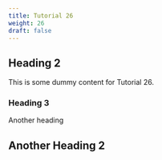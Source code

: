 ```yaml
---
title: Tutorial 26
weight: 26
draft: false
---
```


## Heading 2

This is some dummy content for Tutorial 26.

### Heading 3

Another heading

## Another Heading 2

